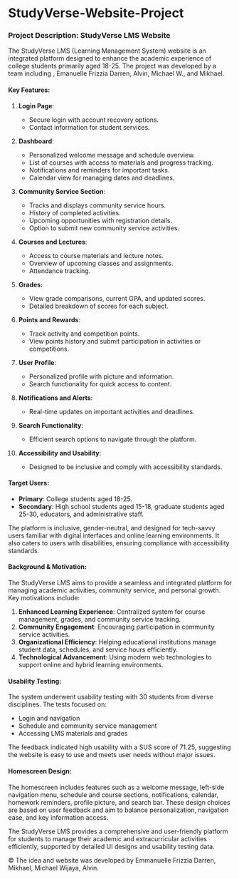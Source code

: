 # StudyVerse-Website-Project

### Project Description: StudyVerse LMS Website

The StudyVerse LMS (Learning Management System) website is an integrated platform designed to enhance the academic experience of college students primarily aged 18-25. The project was developed by a team including , Emanuelle Frizzia Darren, Alvin, Michael W., and Mikhael.

#### Key Features:

1. **Login Page**:
   - Secure login with account recovery options.
   - Contact information for student services.

2. **Dashboard**:
   - Personalized welcome message and schedule overview.
   - List of courses with access to materials and progress tracking.
   - Notifications and reminders for important tasks.
   - Calendar view for managing dates and deadlines.

3. **Community Service Section**:
   - Tracks and displays community service hours.
   - History of completed activities.
   - Upcoming opportunities with registration details.
   - Option to submit new community service activities.

4. **Courses and Lectures**:
   - Access to course materials and lecture notes.
   - Overview of upcoming classes and assignments.
   - Attendance tracking.

5. **Grades**:
   - View grade comparisons, current GPA, and updated scores.
   - Detailed breakdown of scores for each subject.

6. **Points and Rewards**:
   - Track activity and competition points.
   - View points history and submit participation in activities or competitions.

7. **User Profile**:
   - Personalized profile with picture and information.
   - Search functionality for quick access to content.

8. **Notifications and Alerts**:
   - Real-time updates on important activities and deadlines.

9. **Search Functionality**:
   - Efficient search options to navigate through the platform.

10. **Accessibility and Usability**:
    - Designed to be inclusive and comply with accessibility standards.

#### Target Users:
- **Primary**: College students aged 18-25.
- **Secondary**: High school students aged 15-18, graduate students aged 25-30, educators, and administrative staff.

The platform is inclusive, gender-neutral, and designed for tech-savvy users familiar with digital interfaces and online learning environments. It also caters to users with disabilities, ensuring compliance with accessibility standards.

#### Background & Motivation:
The StudyVerse LMS aims to provide a seamless and integrated platform for managing academic activities, community service, and personal growth. Key motivations include:
1. **Enhanced Learning Experience**: Centralized system for course management, grades, and community service tracking.
2. **Community Engagement**: Encouraging participation in community service activities.
3. **Organizational Efficiency**: Helping educational institutions manage student data, schedules, and service hours efficiently.
4. **Technological Advancement**: Using modern web technologies to support online and hybrid learning environments.

#### Usability Testing:
The system underwent usability testing with 30 students from diverse disciplines. The tests focused on:
- Login and navigation
- Schedule and community service management
- Accessing LMS materials and grades

The feedback indicated high usability with a SUS score of 71.25, suggesting the website is easy to use and meets user needs without major issues.

#### Homescreen Design:
The homescreen includes features such as a welcome message, left-side navigation menu, schedule and course sections, notifications, calendar, homework reminders, profile picture, and search bar. These design choices are based on user feedback and aim to balance personalization, navigation ease, and key information access.

The StudyVerse LMS provides a comprehensive and user-friendly platform for students to manage their academic and extracurricular activities efficiently, supported by detailed UI designs and usability testing data.

© The idea and website was developed by Emmanuelle Frizzia Darren, Mikhael, Michael Wijaya, Alvin.

